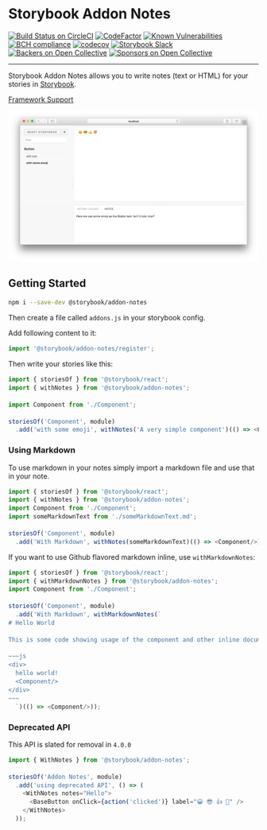 # Storybook Addon Notes

[![Build Status on CircleCI](https://circleci.com/gh/storybooks/storybook.svg?style=shield)](https://circleci.com/gh/storybooks/storybook)
[![CodeFactor](https://www.codefactor.io/repository/github/storybooks/storybook/badge)](https://www.codefactor.io/repository/github/storybooks/storybook)
[![Known Vulnerabilities](https://snyk.io/test/github/storybooks/storybook/8f36abfd6697e58cd76df3526b52e4b9dc894847/badge.svg)](https://snyk.io/test/github/storybooks/storybook/8f36abfd6697e58cd76df3526b52e4b9dc894847)
[![BCH compliance](https://bettercodehub.com/edge/badge/storybooks/storybook)](https://bettercodehub.com/results/storybooks/storybook) [![codecov](https://codecov.io/gh/storybooks/storybook/branch/master/graph/badge.svg)](https://codecov.io/gh/storybooks/storybook)
[![Storybook Slack](https://now-examples-slackin-rrirkqohko.now.sh/badge.svg)](https://now-examples-slackin-rrirkqohko.now.sh/)
[![Backers on Open Collective](https://opencollective.com/storybook/backers/badge.svg)](#backers) [![Sponsors on Open Collective](https://opencollective.com/storybook/sponsors/badge.svg)](#sponsors)

* * *

Storybook Addon Notes allows you to write notes (text or HTML) for your stories in [Storybook](https://storybook.js.org).

[Framework Support](https://github.com/storybooks/storybook/blob/master/ADDONS_SUPPORT.md)

![Storybook Addon Notes Demo](docs/demo.png)

## Getting Started

```sh
npm i --save-dev @storybook/addon-notes
```

Then create a file called `addons.js` in your storybook config.

Add following content to it:

```js
import '@storybook/addon-notes/register';
```

Then write your stories like this:

```js
import { storiesOf } from '@storybook/react';
import { withNotes } from '@storybook/addon-notes';

import Component from './Component';

storiesOf('Component', module)
  .add('with some emoji', withNotes('A very simple component')(() => <Component />));
```

### Using Markdown

To use markdown in your notes simply import a markdown file and use that in your note.

```js
import { storiesOf } from '@storybook/react';
import { withNotes } from '@storybook/addon-notes';
import Component from './Component';
import someMarkdownText from './someMarkdownText.md';

storiesOf('Component', module)
  .add('With Markdown', withNotes(someMarkdownText)(() => <Component/>));

```

If you want to use Github flavored markdown inline, use `withMarkdownNotes`:

```js
import { storiesOf } from '@storybook/react';
import { withMarkdownNotes } from '@storybook/addon-notes';
import Component from './Component';

storiesOf('Component', module)
  .add('With Markdown', withMarkdownNotes(`
# Hello World

This is some code showing usage of the component and other inline documentation

~~~js
<div>
  hello world!
  <Component/>
</div>
~~~
  `)(() => <Component/>));

```

### Deprecated API
This API is slated for removal in `4.0.0`

```js
import { WithNotes } from '@storybook/addon-notes';

storiesOf('Addon Notes', module)
  .add('using deprecated API', () => (
    <WithNotes notes="Hello">
      <BaseButton onClick={action('clicked')} label="😀 😎 👍 💯" />
    </WithNotes>
  ));
```
